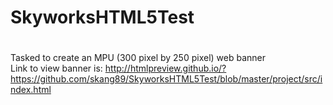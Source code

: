 # SkyworksHTML5Test
#
Tasked to create an MPU (300 pixel by 250 pixel) web banner  
Link to view banner is: http://htmlpreview.github.io/?https://github.com/skang89/SkyworksHTML5Test/blob/master/project/src/index.html

